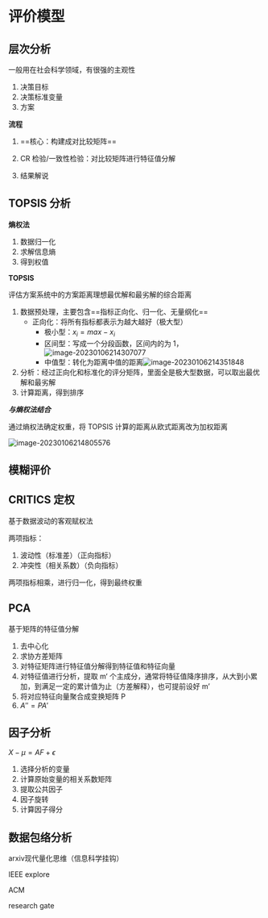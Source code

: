 # 评价模型

## 层次分析

一般用在社会科学领域，有很强的主观性

1. 决策目标
2. 决策标准变量
3. 方案

**流程**

1. ==核心：构建成对比较矩阵==

2. CR 检验/一致性检验：对比较矩阵进行特征值分解

3. 结果解说



## TOPSIS 分析

**熵权法**

1. 数据归一化
2. 求解信息熵
3. 得到权值



**TOPSIS**

评估方案系统中的方案距离理想最优解和最劣解的综合距离

1. 数据预处理，主要包含==指标正向化、归一化、无量纲化==
   - 正向化：将所有指标都表示为越大越好（极大型）
     - 极小型：$x_i=max-x_i$
     - 区间型：写成一个分段函数，区间内的为 1，![image-20230106214307077](https://wangleidetuchuang.oss-cn-beijing.aliyuncs.com/img/image-20230106214307077.png)
     - 中值型：转化为距离中值的距离![image-20230106214351848](https://wangleidetuchuang.oss-cn-beijing.aliyuncs.com/img/image-20230106214351848.png)
2. 分析：经过正向化和标准化的评分矩阵，里面全是极大型数据，可以取出最优解和最劣解
3. 计算距离，得到排序



***与熵权法结合***

通过熵权法确定权重，将 TOPSIS 计算的距离从欧式距离改为加权距离

![image-20230106214805576](https://wangleidetuchuang.oss-cn-beijing.aliyuncs.com/img/image-20230106214805576.png)

## 模糊评价

## CRITICS 定权

基于数据波动的客观赋权法

两项指标：

1. 波动性（标准差）（正向指标）
2. 冲突性（相关系数）（负向指标）

两项指标相乘，进行归一化，得到最终权重



## PCA

基于矩阵的特征值分解

1. 去中心化
2. 求协方差矩阵
3. 对特征矩阵进行特征值分解得到特征值和特征向量
4. 对特征值进行分析，提取 m‘ 个主成分，通常将特征值降序排序，从大到小累加，到满足一定的累计值为止（方差解释），也可提前设好 m’
5. 将对应特征向量聚合成变换矩阵 P
6. $A''=PA'$



## 因子分析

 $X-\mu=AF+\epsilon$

1. 选择分析的变量
2. 计算原始变量的相关系数矩阵
3. 提取公共因子
4. 因子旋转
5. 计算因子得分

## 数据包络分析



 arxiv现代量化思维（信息科学挂钩）

IEEE explore

ACM

research gate



